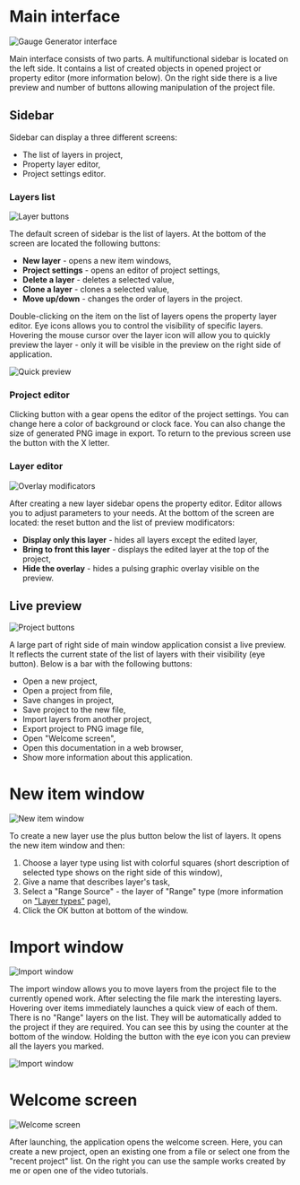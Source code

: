 # Main interface

![Gauge Generator interface](img/full-interface.png)

Main interface consists of two parts. A multifunctional sidebar is located on the left side. It contains a list of created objects in opened project or property editor (more information below). On the right side there is a live preview and number of buttons allowing manipulation of the project file.

## Sidebar

Sidebar can display a three different screens:

* The list of layers in project,
* Property layer editor,
* Project settings editor.

### Layers list

![Layer buttons](img/layerbuttons.png)

The default screen of sidebar is the list of layers. At the bottom of the screen are located the following buttons:

* **New layer** - opens a new item windows,
* **Project settings** - opens an editor of project settings,
* **Delete a layer** - deletes a selected value,
* **Clone a layer** - clones a selected value,
* **Move up/down** - changes the order of layers in the project.

Double-clicking on the item on the list of layers opens the property layer editor. Eye icons allows you to control the visibility of specific layers. Hovering the mouse cursor over the layer icon will allow you to quickly preview the layer - only it will be visible in the preview on the right side of application.

![Quick preview](img/quickpreview.png)

### Project editor

Clicking button with a gear opens the editor of the project settings. You can change here a color of background or clock face. You can also change the size of generated PNG image in export. To return to the previous screen use the button with the X letter.

### Layer editor

![Overlay modificators](img/overlaymod.png)

After creating a new layer sidebar opens the property editor. Editor allows you to adjust parameters to your needs. At the bottom of the screen are located: the reset button and the list of preview modificators:

* **Display only this layer** - hides all layers except the edited layer,
* **Bring to front this layer** - displays the edited layer at the top of the project,
* **Hide the overlay** - hides a pulsing graphic overlay visible on the preview.

## Live preview

![Project buttons](img/projectbuttons.png)

A large part of right side of main window application consist a live preview. It reflects the current state of the list of layers with their visibility (eye button). Below is a bar with the following buttons:

* Open a new project,
* Open a project from file,
* Save changes in project,
* Save project to the new file,
* Import layers from another project,
* Export project to PNG image file,
* Open "Welcome screen",
* Open this documentation in a web browser,
* Show more information about this application.

# New item window

![New item window](img/newitemwindow.png)

To create a new layer use the plus button below the list of layers. It opens the new item window and then:

1. Choose a layer type using list with colorful squares (short description of selected type shows on the right side of this window),
2. Give a name that describes layer's task,
3. Select a "Range Source" - the layer of "Range" type (more information on ["Layer types"](layers.md) page),
4. Click the OK button at bottom of the window.

# Import window

![Import window](img/import1.png)

The import window allows you to move layers from the project file to the currently opened work. After selecting the file mark the interesting layers. Hovering over items immediately launches a quick view of each of them. There is no "Range" layers on the list. They will be automatically added to the project if they are required. You can see this by using the counter at the bottom of the window. Holding the button with the eye icon you can preview all the layers you marked.

![Import window](img/import2.png)

# Welcome screen

![Welcome screen](img/welcomescreen.png)

After launching, the application opens the welcome screen. Here, you can create a new project, open an existing one from a file or select one from the "recent project" list. On the right you can use the sample works created by me or open one of the video tutorials.